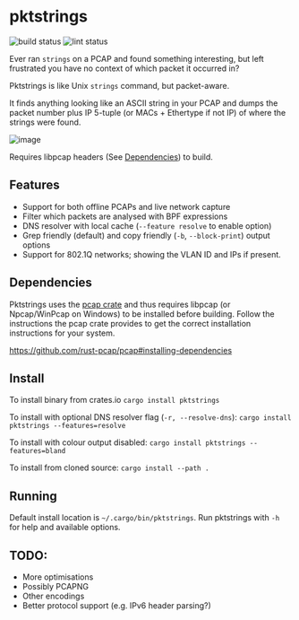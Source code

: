 # pktstrings

![build status](https://github.com/JamoBox/pktstrings/actions/workflows/ci.yml/badge.svg)
![lint status](https://github.com/JamoBox/pktstrings/actions/workflows/rust-clippy.yml/badge.svg)

Ever ran `strings` on a PCAP and found something interesting, but left frustrated you have no context of which packet it occurred in?

Pktstrings is like Unix `strings` command, but packet-aware.

It finds anything looking like an ASCII string in your PCAP and dumps the packet number plus IP 5-tuple (or MACs + Ethertype if not IP) of where the strings were found.

![image](https://user-images.githubusercontent.com/2273100/201542679-2ce4e1c9-bb0e-40f5-899e-c75c55dbe860.png)

Requires libpcap headers (See [Dependencies](#Dependencies)) to build.

## Features
 - Support for both offline PCAPs and live network capture
 - Filter which packets are analysed with BPF expressions
 - DNS resolver with local cache (`--feature resolve` to enable option)
 - Grep friendly (default) and copy friendly (`-b`, `--block-print`) output options
 - Support for 802.1Q networks; showing the VLAN ID and IPs if present.

## Dependencies
Pktstrings uses the [pcap crate](https://crates.io/crates/pcap) and thus requires libpcap (or Npcap/WinPcap on Windows) to be installed before building.
Follow the instructions the pcap crate provides to get the correct installation instructions for your system.

https://github.com/rust-pcap/pcap#installing-dependencies

## Install
To install binary from crates.io
`cargo install pktstrings`

To install with optional DNS resolver flag (`-r, --resolve-dns`):
`cargo install pktstrings --features=resolve`

To install with colour output disabled:
`cargo install pktstrings --features=bland`

To install from cloned source:
`cargo install --path .`

## Running
Default install location is `~/.cargo/bin/pktstrings`.
Run pktstrings with `-h` for help and available options.

## TODO:
- More optimisations
- Possibly PCAPNG
- Other encodings
- Better protocol support (e.g. IPv6 header parsing?)
